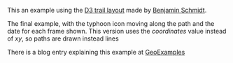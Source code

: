 This an example using the [D3 trail layout](https://github.com/bmschmidt/D3-trail) made by [Benjamin Schmidt](https://github.com/bmschmidt).

The final example, with the typhoon icon moving along the path and the date for each frame shown. This version uses the *coordinates* value instead of *xy*, so paths are drawn instead lines

There is a blog entry explaining this example at [GeoExamples](http://geoexamples.blogspot.com/2014/07/using-d3-trail-layout-to-draw-hayian.html)